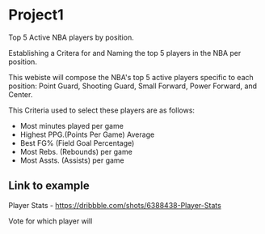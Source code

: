 # Project1
Top 5 Active NBA players by position.

Establishing a Critera for and Naming the top 5 players in the NBA per position.

This webiste will compose the NBA's top 5 active players specific to each position: Point Guard, Shooting Guard, Small Forward, Power Forward, and Center.

This Criteria used to select these players are as follows:


* Most minutes played per game
* Highest PPG.(Points Per Game) Average
* Best FG% (Field Goal Percentage)
* Most Rebs. (Rebounds) per game
* Most Assts. (Assists) per game

## Link to example 
Player Stats - https://dribbble.com/shots/6388438-Player-Stats

Vote for which player will 
